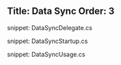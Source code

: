 Title: Data Sync
Order: 3
---

snippet: DataSyncDelegate.cs

snippet: DataSyncStartup.cs

snippet: DataSyncUsage.cs